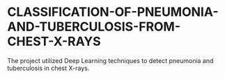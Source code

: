 # CLASSIFICATION-OF-PNEUMONIA-AND-TUBERCULOSIS-FROM-CHEST-X-RAYS
The project utilized Deep Learning techniques to detect pneumonia and tuberculosis in chest X-rays.

